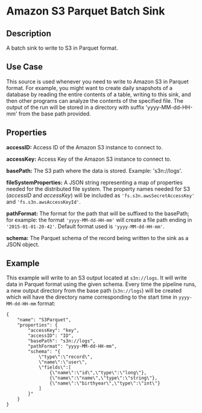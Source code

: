 # Amazon S3 Parquet Batch Sink


Description
-----------
A batch sink to write to S3 in Parquet format.


Use Case
--------
This source is used whenever you need to write to Amazon S3 in Parquet format. For example,
you might want to create daily snapshots of a database by reading the entire contents of a
table, writing to this sink, and then other programs can analyze the contents of the
specified file. The output of the run will be stored in a directory with suffix
'yyyy-MM-dd-HH-mm' from the base path provided.


Properties
----------
**accessID:** Access ID of the Amazon S3 instance to connect to.

**accessKey:** Access Key of the Amazon S3 instance to connect to.

**basePath:** The S3 path where the data is stored. Example: 's3n://logs'.

**fileSystemProperties:** A JSON string representing a map of properties needed for the
distributed file system. The property names needed for S3 (*accessID* and *accessKey*)
will be included as ``'fs.s3n.awsSecretAccessKey'`` and ``'fs.s3n.awsAccessKeyId'``.

**pathFormat:** The format for the path that will be suffixed to the basePath; for
example: the format ``'yyyy-MM-dd-HH-mm'`` will create a file path ending in
``'2015-01-01-20-42'``. Default format used is ``'yyyy-MM-dd-HH-mm'``.

**schema:** The Parquet schema of the record being written to the sink as a JSON object.


Example
-------
This example will write to an S3 output located at ``s3n://logs``. It will write data in
Parquet format using the given schema. Every time the pipeline runs, a new output directory
from the base path (``s3n://logs``) will be created which will have the directory name
corresponding to the start time in ``yyyy-MM-dd-HH-mm`` format:

    {
        "name": "S3Parquet",
        "properties": {
            "accessKey": "key",
            "accessID": "ID",
            "basePath": "s3n://logs",
            "pathFormat": "yyyy-MM-dd-HH-mm",
            "schema": "{
                \"type\":\"record\",
                \"name\":\"user\",
                \"fields\":[
                    {\"name\":\"id\",\"type\":\"long\"},
                    {\"name\":\"name\",\"type\":\"string\"},
                    {\"name\":\"birthyear\",\"type\":\"int\"}
                ]
            }"
        }
    }
